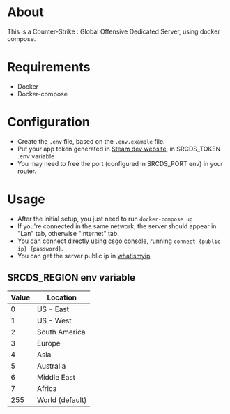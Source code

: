 # About
This is a Counter-Strike : Global Offensive Dedicated Server, using docker compose.

# Requirements
- Docker
- Docker-compose

# Configuration
- Create the ```.env``` file, based on the ```.env.example``` file.
- Put your app token generated in [Steam dev website](https://steamcommunity.com/dev/managegameservers), in SRCDS_TOKEN .env variable 
- You may need to free the port (configured in SRCDS_PORT env) in your router.

# Usage
- After the initial setup, you just need to run ```docker-compose up```
- If you're connected in the same network, the server should appear in "Lan" tab, otherwise "Internet" tab.
- You can connect directly using csgo console, running ```connect {public ip} {password}```. 
- You can get the server public ip in [whatismyip](https://www.whatismyip.com/what-is-my-public-ip-address/)

## SRCDS_REGION env variable
| Value | Location        |
|-------|-----------------|
| 0     | US - East       |
| 1     | US - West       |
| 2     | South America   |
| 3     | Europe          |
| 4     | Asia            |
| 5     | Australia       |
| 6     | Middle East     |
| 7     | Africa          |
| 255   | World (default) |